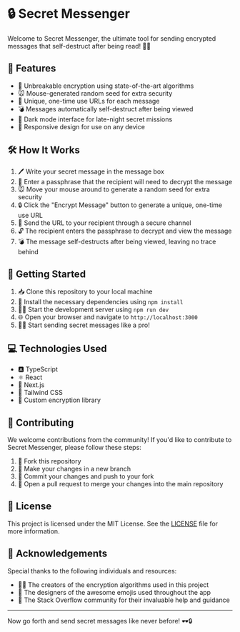 # 🔒 Secret Messenger

Welcome to Secret Messenger, the ultimate tool for sending encrypted messages that self-destruct after being read! 🚀💥

## 🌟 Features

- 🔐 Unbreakable encryption using state-of-the-art algorithms
- 🐭 Mouse-generated random seed for extra security
- 🔗 Unique, one-time use URLs for each message
- 💣 Messages automatically self-destruct after being viewed
- 🌙 Dark mode interface for late-night secret missions
- 📱 Responsive design for use on any device

## 🛠️ How It Works

1. 🖊️ Write your secret message in the message box
2. 🔑 Enter a passphrase that the recipient will need to decrypt the message
3. 🐭 Move your mouse around to generate a random seed for extra security
4. 🔒 Click the "Encrypt Message" button to generate a unique, one-time use URL
5. 📩 Send the URL to your recipient through a secure channel
6. 🔓 The recipient enters the passphrase to decrypt and view the message
7. 💣 The message self-destructs after being viewed, leaving no trace behind

## 🚀 Getting Started

1. 📥 Clone this repository to your local machine
2. 🔧 Install the necessary dependencies using `npm install`
3. 🏃‍♂️ Start the development server using `npm run dev`
4. 🌐 Open your browser and navigate to `http://localhost:3000`
5. 🕵️‍♂️ Start sending secret messages like a pro!

## 💻 Technologies Used

- 🅰️ TypeScript
- ⚛️ React
- 🔼 Next.js
- 🎨 Tailwind CSS
- 🔐 Custom encryption library

## 🤝 Contributing

We welcome contributions from the community! If you'd like to contribute to Secret Messenger, please follow these steps:

1. 🍴 Fork this repository
2. 🔨 Make your changes in a new branch
3. 💾 Commit your changes and push to your fork
4. 🔀 Open a pull request to merge your changes into the main repository

## 📜 License

This project is licensed under the MIT License. See the [LICENSE](LICENSE) file for more information.

## 🙏 Acknowledgements

Special thanks to the following individuals and resources:

- 🧙‍♂️ The creators of the encryption algorithms used in this project
- 🎨 The designers of the awesome emojis used throughout the app
- 📖 The Stack Overflow community for their invaluable help and guidance

---

Now go forth and send secret messages like never before! 🕶️🔒